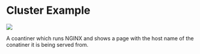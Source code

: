 Cluster Example
=============

[![](https://images.microbadger.com/badges/image/russmckendrick/cluster.svg)](https://microbadger.com/images/russmckendrick/cluster "Get your own image badge on microbadger.com")


A coantiner which runs NGINX and shows a page with the host name of the conatiner it is being served from.